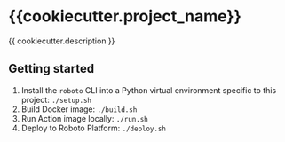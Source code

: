 # {{cookiecutter.project_name}}

{{ cookiecutter.description }}


## Getting started

1. Install the `roboto` CLI into a Python virtual environment specific to this project: `./setup.sh`
2. Build Docker image: `./build.sh`
3. Run Action image locally: `./run.sh`
4. Deploy to Roboto Platform: `./deploy.sh`